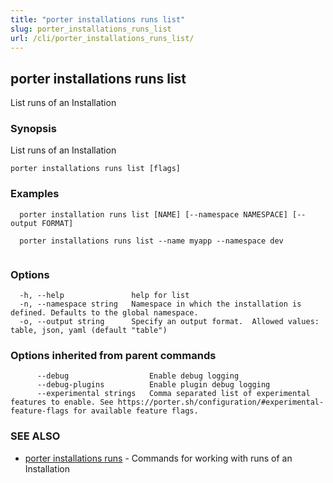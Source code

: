 ```yaml
---
title: "porter installations runs list"
slug: porter_installations_runs_list
url: /cli/porter_installations_runs_list/
---
```

## porter installations runs list

List runs of an Installation

### Synopsis

List runs of an Installation

```
porter installations runs list [flags]
```

### Examples

```
  porter installation runs list [NAME] [--namespace NAMESPACE] [--output FORMAT]

  porter installations runs list --name myapp --namespace dev


```

### Options

```
  -h, --help               help for list
  -n, --namespace string   Namespace in which the installation is defined. Defaults to the global namespace.
  -o, --output string      Specify an output format.  Allowed values: table, json, yaml (default "table")
```

### Options inherited from parent commands

```
      --debug                  Enable debug logging
      --debug-plugins          Enable plugin debug logging
      --experimental strings   Comma separated list of experimental features to enable. See https://porter.sh/configuration/#experimental-feature-flags for available feature flags.
```

### SEE ALSO

* [porter installations runs](/cli/porter_installations_runs/)	 - Commands for working with runs of an Installation

